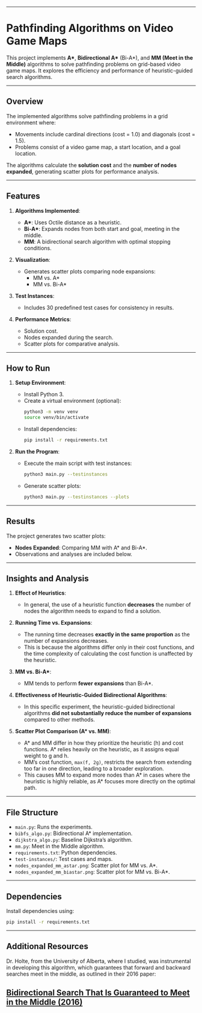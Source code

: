 ***
# Pathfinding Algorithms on Video Game Maps

This project implements **A\***, **Bidirectional A\*** (Bi-A\*), and **MM (Meet in the Middle)** algorithms to solve pathfinding problems on grid-based video game maps. It explores the efficiency and performance of heuristic-guided search algorithms.

***


## Overview

The implemented algorithms solve pathfinding problems in a grid environment where:

- Movements include cardinal directions (cost = 1.0) and diagonals (cost = 1.5).
- Problems consist of a video game map, a start location, and a goal location.

The algorithms calculate the **solution cost** and the **number of nodes expanded**, generating scatter plots for performance analysis.

---

## Features

1. **Algorithms Implemented**:

   - **A\***: Uses Octile distance as a heuristic.
   - **Bi-A\***: Expands nodes from both start and goal, meeting in the middle.
   - **MM**: A bidirectional search algorithm with optimal stopping conditions.

2. **Visualization**:

   - Generates scatter plots comparing node expansions:
     - MM vs. A\*
     - MM vs. Bi-A\*

3. **Test Instances**:

   - Includes 30 predefined test cases for consistency in results.

4. **Performance Metrics**:
   - Solution cost.
   - Nodes expanded during the search.
   - Scatter plots for comparative analysis.

---

## How to Run

1. **Setup Environment**:

   - Install Python 3.
   - Create a virtual environment (optional):
     ```bash
     python3 -m venv venv
     source venv/bin/activate
     ```
   - Install dependencies:
     ```bash
     pip install -r requirements.txt
     ```

2. **Run the Program**:
   - Execute the main script with test instances:
     ```bash
     python3 main.py --testinstances
     ```
   - Generate scatter plots:
     ```bash
     python3 main.py --testinstances --plots
     ```

---

## Results

The project generates two scatter plots:

- **Nodes Expanded**: Comparing MM with A* and Bi-A*.
- Observations and analyses are included below.

---

## Insights and Analysis

1. **Effect of Heuristics**:

   - In general, the use of a heuristic function **decreases** the number of nodes the algorithm needs to expand to find a solution.

2. **Running Time vs. Expansions**:

   - The running time decreases **exactly in the same proportion** as the number of expansions decreases.
   - This is because the algorithms differ only in their cost functions, and the time complexity of calculating the cost function is unaffected by the heuristic.

3. **MM vs. Bi-A\***:

   - MM tends to perform **fewer expansions** than Bi-A\*.

4. **Effectiveness of Heuristic-Guided Bidirectional Algorithms**:

   - In this specific experiment, the heuristic-guided bidirectional algorithms **did not substantially reduce the number of expansions** compared to other methods.

5. **Scatter Plot Comparison (A\* vs. MM)**:
   - A* and MM differ in how they prioritize the heuristic (h) and cost functions. A* relies heavily on the heuristic, as it assigns equal weight to g and h.
   - MM’s cost function, `max(f, 2g)`, restricts the search from extending too far in one direction, leading to a broader exploration.
   - This causes MM to expand more nodes than A* in cases where the heuristic is highly reliable, as A* focuses more directly on the optimal path.

---

## File Structure

- `main.py`: Runs the experiments.
- `bibfs_algo.py`: Bidirectional A\* implementation.
- `dijkstra_algo.py`: Baseline Dijkstra’s algorithm.
- `mm.py`: Meet in the Middle algorithm.
- `requirements.txt`: Python dependencies.
- `test-instances/`: Test cases and maps.
- `nodes_expanded_mm_astar.png`: Scatter plot for MM vs. A\*.
- `nodes_expanded_mm_biastar.png`: Scatter plot for MM vs. Bi-A\*.

---

## Dependencies

Install dependencies using:

```bash
pip install -r requirements.txt
```

---

## Additional Resources

Dr. Holte, from the University of Alberta, where I studied, was instrumental in developing this algorithm, which guarantees that forward and backward searches meet in the middle, as outlined in their 2016 paper:

## [Bidirectional Search That Is Guaranteed to Meet in the Middle (2016)](https://webdocs.cs.ualberta.ca/~holte/Publications/MM-AAAI2016.pdf)
